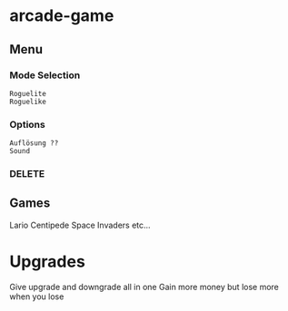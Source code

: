 # arcade-game

## Menu
  ### Mode Selection
    Roguelite
    Roguelike
  ### Options
    Auflösung ??
    Sound
  ### DELETE

## Games
  Lario
  Centipede
  Space Invaders
  etc...

# Upgrades
  Give upgrade and downgrade all in one
  Gain more money but lose more when you lose
